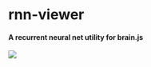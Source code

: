 # rnn-viewer

#### A recurrent neural net utility for brain.js 

![](https://media.giphy.com/media/mHPBX322BZLtm/giphy.gif)
